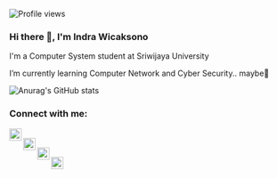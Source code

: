![Profile views](https://gpvc.arturio.dev/wicaksonoindra)
### Hi there 👋, I'm Indra Wicaksono
I'm a Computer System student at Sriwijaya University

I’m currently learning Computer Network and Cyber Security.. maybe🤣

![Anurag's GitHub stats](https://github-readme-stats.vercel.app/api?username=wicaksonoindra&show_icons=true&theme=radical)


### Connect with me:

[<img align="left" src='https://cdn.jsdelivr.net/npm/simple-icons@3.0.1/icons/github.svg' alt='github' width="22px">](https://github.com/wicaksonoindra)  
[<img align="left" src='https://cdn.jsdelivr.net/npm/simple-icons@3.0.1/icons/linkedin.svg' alt='linkedin' width="22px">](https://www.linkedin.com/in/wicaksonoindra/)  
[<img align="left" src='https://cdn.jsdelivr.net/npm/simple-icons@3.0.1/icons/instagram.svg' alt='instagram' width="22px">](https://www.instagram.com/indraw___/)  
[<img align="left" src='https://cdn.jsdelivr.net/npm/simple-icons@3.0.1/icons/icloud.svg' alt='website' width="22px">](wicaksonoindra.github.io)  
